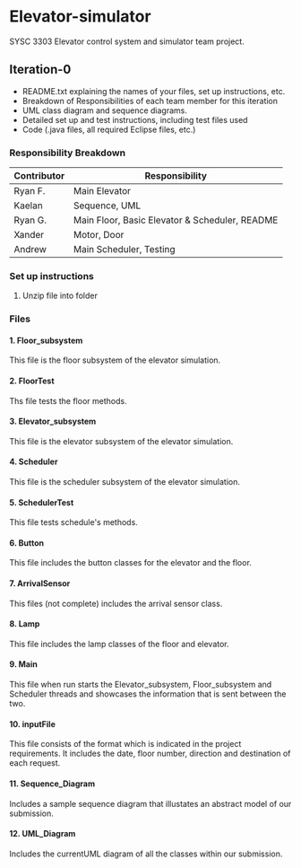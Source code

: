 # Elevator-simulator
SYSC 3303 Elevator control system and simulator team project. 

## Iteration-0
- README.txt explaining the names of your files, set up instructions, etc.
- Breakdown of Responsibilities of each team member for this iteration
- UML class diagram and sequence diagrams.
- Detailed set up and test instructions, including test files used
- Code (.java files, all required Eclipse files, etc.)

### Responsibility Breakdown

| Contributor  | Responsibility |
| ------------- | ------------- |
| Ryan F.  | Main Elevator  |
| Kaelan  | Sequence, UML |
| Ryan G.  | Main Floor, Basic Elevator & Scheduler, README |
| Xander | Motor, Door |
| Andrew | Main Scheduler, Testing |

### Set up instructions
1. Unzip file into folder

### Files
#### 1. Floor_subsystem
This file is the floor subsystem of the elevator simulation. 
#### 2. FloorTest
Ths file tests the floor methods. 
#### 3. Elevator_subsystem
This file is the elevator subsystem of the elevator simulation. 
#### 4. Scheduler
This file is the scheduler subsystem of the elevator simulation. 
#### 5. SchedulerTest
This file tests schedule's methods. 
#### 6. Button
This file includes the button classes for the elevator and the floor. 
#### 7. ArrivalSensor
This files (not complete) includes the arrival sensor class. 
#### 8. Lamp
This file includes the lamp classes of the floor and elevator.
#### 9. Main
This file when run starts the Elevator_subsystem, Floor_subsystem and Scheduler threads and showcases the information that is sent between the two. 
#### 10. inputFile
This file consists of the format which is indicated in the project requirements. It includes the date, floor number, direction and destination of each request. 
#### 11. Sequence_Diagram
Includes a sample sequence diagram that illustates an abstract model of our submission. 
#### 12. UML_Diagram
Includes the currentUML diagram of all the classes within our submission. 

